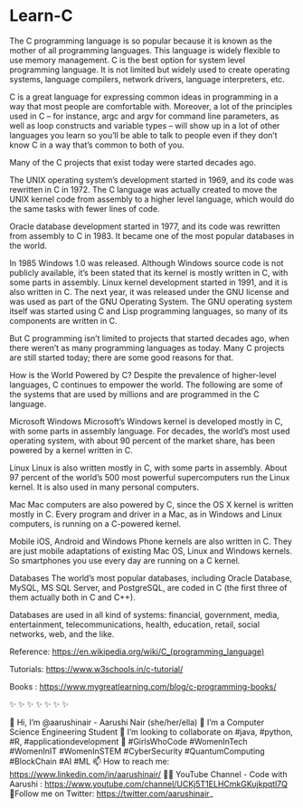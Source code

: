# Learn-C
The C programming language is so popular because it is known as the mother of all programming languages. This language is widely flexible to use memory management. C is the best option for system level programming language. It is not limited but widely used to create operating systems, language compilers, network drivers, language interpreters, etc.

C is a great language for expressing common ideas in programming in a way that most people are comfortable with. Moreover, a lot of the principles used in C – for instance, argc and argv for command line parameters, as well as loop constructs and variable types – will show up in a lot of other languages you learn so you’ll be able to talk to people even if they don’t know C in a way that’s common to both of you.



Many of the C projects that exist today were started decades ago.

The UNIX operating system’s development started in 1969, and its code was rewritten in C in 1972. The C language was actually created to move the UNIX kernel code from assembly to a higher level language, which would do the same tasks with fewer lines of code.

Oracle database development started in 1977, and its code was rewritten from assembly to C in 1983. It became one of the most popular databases in the world.

In 1985 Windows 1.0 was released. Although Windows source code is not publicly available, it’s been stated that its kernel is mostly written in C, with some parts in assembly. Linux kernel development started in 1991, and it is also written in C. The next year, it was released under the GNU license and was used as part of the GNU Operating System. The GNU operating system itself was started using C and Lisp programming languages, so many of its components are written in C.

But C programming isn’t limited to projects that started decades ago, when there weren’t as many programming languages as today. Many C projects are still started today; there are some good reasons for that.

How is the World Powered by C?
Despite the prevalence of higher-level languages, C continues to empower the world. The following are some of the systems that are used by millions and are programmed in the C language.

Microsoft Windows
Microsoft’s Windows kernel is developed mostly in C, with some parts in assembly language. For decades, the world’s most used operating system, with about 90 percent of the market share, has been powered by a kernel written in C.

Linux
Linux is also written mostly in C, with some parts in assembly. About 97 percent of the world’s 500 most powerful supercomputers run the Linux kernel. It is also used in many personal computers.

Mac
Mac computers are also powered by C, since the OS X kernel is written mostly in C. Every program and driver in a Mac, as in Windows and Linux computers, is running on a C-powered kernel.

Mobile
iOS, Android and Windows Phone kernels are also written in C. They are just mobile adaptations of existing Mac OS, Linux and Windows kernels. So smartphones you use every day are running on a C kernel.

Databases
The world’s most popular databases, including Oracle Database, MySQL, MS SQL Server, and PostgreSQL, are coded in C (the first three of them actually both in C and C++).

Databases are used in all kind of systems: financial, government, media, entertainment, telecommunications, health, education, retail, social networks, web, and the like.

Reference: https://en.wikipedia.org/wiki/C_(programming_language)

Tutorials: https://www.w3schools.in/c-tutorial/

Books : https://www.mygreatlearning.com/blog/c-programming-books/







✨ ✨ ✨ ✨ ✨ ✨ ✨

👋 Hi, I’m @aarushinair - Aarushi Nair (she/her/ella)
👀 I’m a Computer Science Engineering Student
💞️ I’m looking to collaborate on #java, #python, #R, #applicationdevelopment
🌱 #GirlsWhoCode #WomenInTech #WomenInIT #WomenInSTEM #CyberSecurity #QuantumComputing #BlockChain #AI #ML
📫 How to reach me: https://www.linkedin.com/in/aarushinair/
👩‍🏫 YouTube Channel - Code with Aarushi : https://www.youtube.com/channel/UCKj5T1ELHCmkGKujkpqtl7Q
🙋‍ Follow me on Twitter: https://twitter.com/aarushinair_
